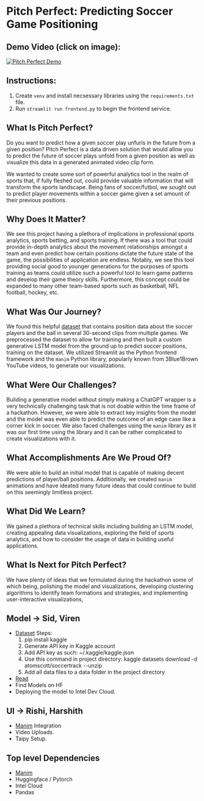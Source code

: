 # Pitch Perfect: Predicting Soccer Game Positioning

## Demo Video (click on image): 
[![Pitch Perfect Demo](http://img.youtube.com/vi/wSdZr7G1JDo/0.jpg)](https://www.youtube.com/watch?v=wSdZr7G1JDo "Pitch Perfect Demo (Hackylytics 2024)")


## Instructions:
1. Create `venv` and install necsessary libraries using the `requirements.txt` file.
2. Run `streamlit run frontend.py` to begin the frontend service.

## What Is Pitch Perfect?
Do you want to predict how a given soccer play unfurls in the future from a given position? Pitch Perfect is a data driven solution that would allow you to predict the future of soccer plays unfold from a given position as well as visualize this data in a generated animated video clip form.

We wanted to create some sort of powerful analytics tool in the realm of sports that, if fully fleshed out, could provide valuable information that will transform the sports landscape. Being fans of soccer/futbol, we sought out to predict player movements within a soccer game given a set amount of their previous positions. 

## Why Does It Matter?
We see this project having a plethora of implications in professional sports analytics, sports betting, and sports training. If there was a tool that could provide in-depth analytics about the movement relationships amongst a team and even predict how certain positions dictate the future state of the game, the possibilities of application are endless. Notably, we see this tool providing social good to younger generations for the purposes of sports training as teams could utilize such a powerful tool to learn game patterns and develop their game theory skills. Furthermore, this concept could be expanded to many other team-based sports such as basketball, NFL football, hockey, etc.

## What Was Our Journey?
We found this helpful [dataset](https://www.kaggle.com/datasets/atomscott/soccertrack/data) that contains position data about the soccer players and the ball in several 30-second clips from multiple games. We preprocessed the dataset to allow for training and then built a custom generative LSTM model from the ground up to predict soccer positions, training on the dataset. We utilized Streamlit as the Python frontend framework and the `manim` Python library, popularly known from 3Blue1Brown YouTube videos, to generate our visualizations.

## What Were Our Challenges?
Building a generative model without simply making a ChatGPT wrapper is a very technically challenging task that is not doable within the time frame of a hackathon. However, we were able to extract key insights from the model and the model was even able to predict the outcome of an edge case like a corner kick in soccer. We also faced challenges using the `manim` library as it was our first time using the library and it can be rather complicated to create visualizations with it.

## What Accomplishments Are We Proud Of?
We were able to build an initial model that is capable of making decent predictions of player/ball positions. Additionally, we created `manim` animations and have ideated many future ideas that could continue to build on this seemingly limitless project.

## What Did We Learn?
We gained a plethora of technical skills including building an LSTM model, creating appealing data visualizations, exploring the field of sports analytics, and how to consider the usage of data in building useful applications.

## What Is Next for Pitch Perfect?
We have plenty of ideas that we formulated during the hackathon some of which being, polishing the model and visualizations, developing clustering algorithms to identify team formations and strategies, and implementing user-interactive visualizations, 


## Model -> Sid, Viren 
- [Dataset](https://www.kaggle.com/datasets/atomscott/soccertrack/data)
  Steps:
  1. pip install kaggle
  2. Generate API key in Kaggle account
  3. Add API key as such: ~/.kaggle/kaggle.json
  4. Use this command in project directory: kaggle datasets download -d atomscott/soccertrack --unzip
  5. Add all data files to a data folder in the project directory
- [Read](https://arno.uvt.nl/show.cgi?fid=148968) 
- Find Models on HF 
- Deploying the model to Intel Dev Cloud.


## UI -> Rishi, Harshith 
- [Manim](https://github.com/3b1b/manim) Integration
- Video Uploads. 
- Taipy Setup.

## Top level Dependencies 
- [Manim](https://docs.manim.community/en/stable/installation/macos.html#required-dependencies) 
- Huggingface / Pytorch 
- Intel Cloud 
- Pandas 
